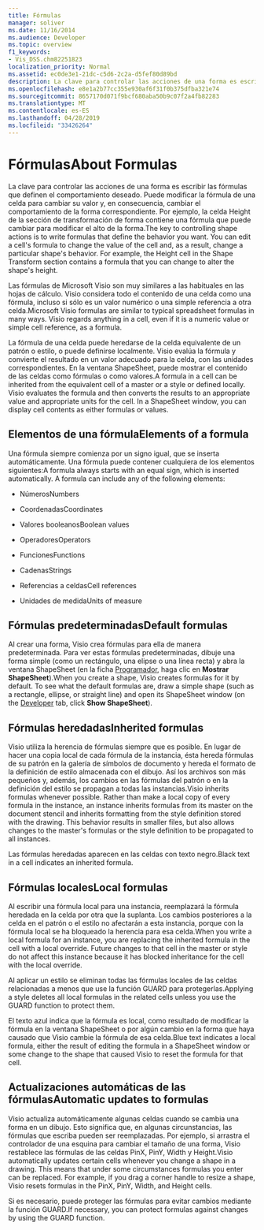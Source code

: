 ```yaml
---
title: Fórmulas
manager: soliver
ms.date: 11/16/2014
ms.audience: Developer
ms.topic: overview
f1_keywords:
- Vis_DSS.chm82251823
localization_priority: Normal
ms.assetid: ec0de3e1-21dc-c5d6-2c2a-d5fef80d89bd
description: La clave para controlar las acciones de una forma es escribir las fórmulas que definen el comportamiento deseado. Puede modificar la fórmula de una celda para cambiar su valor y, en consecuencia, cambiar el comportamiento de la forma correspondiente. Por ejemplo, la celda Height de la sección de transformación de forma contiene una fórmula que puede cambiar para modificar el alto de la forma.
ms.openlocfilehash: e8e1a2b77cc355e930af6f31f0b375dfba321e74
ms.sourcegitcommit: 8657170d071f9bcf680aba50b9c07f2a4fb82283
ms.translationtype: MT
ms.contentlocale: es-ES
ms.lasthandoff: 04/28/2019
ms.locfileid: "33426264"
---
```

# <a name="about-formulas"></a><span data-ttu-id="414bd-105">Fórmulas</span><span class="sxs-lookup"><span data-stu-id="414bd-105">About Formulas</span></span>

<span data-ttu-id="414bd-p102">La clave para controlar las acciones de una forma es escribir las fórmulas que definen el comportamiento deseado. Puede modificar la fórmula de una celda para cambiar su valor y, en consecuencia, cambiar el comportamiento de la forma correspondiente. Por ejemplo, la celda Height de la sección de transformación de forma contiene una fórmula que puede cambiar para modificar el alto de la forma.</span><span class="sxs-lookup"><span data-stu-id="414bd-p102">The key to controlling shape actions is to write formulas that define the behavior you want. You can edit a cell's formula to change the value of the cell and, as a result, change a particular shape's behavior. For example, the Height cell in the Shape Transform section contains a formula that you can change to alter the shape's height.</span></span>
  
<span data-ttu-id="414bd-p103">Las fórmulas de Microsoft Visio son muy similares a las habituales en las hojas de cálculo. Visio considera todo el contenido de una celda como una fórmula, incluso si sólo es un valor numérico o una simple referencia a otra celda.</span><span class="sxs-lookup"><span data-stu-id="414bd-p103">Microsoft Visio formulas are similar to typical spreadsheet formulas in many ways. Visio regards anything in a cell, even if it is a numeric value or simple cell reference, as a formula.</span></span>
  
<span data-ttu-id="414bd-p104">La fórmula de una celda puede heredarse de la celda equivalente de un patrón o estilo, o puede definirse localmente. Visio evalúa la fórmula y convierte el resultado en un valor adecuado para la celda, con las unidades correspondientes. En la ventana ShapeSheet, puede mostrar el contenido de las celdas como fórmulas o como valores.</span><span class="sxs-lookup"><span data-stu-id="414bd-p104">A formula in a cell can be inherited from the equivalent cell of a master or a style or defined locally. Visio evaluates the formula and then converts the results to an appropriate value and appropriate units for the cell. In a ShapeSheet window, you can display cell contents as either formulas or values.</span></span>
  
## <a name="elements-of-a-formula"></a><span data-ttu-id="414bd-114">Elementos de una fórmula</span><span class="sxs-lookup"><span data-stu-id="414bd-114">Elements of a formula</span></span>

<span data-ttu-id="414bd-p105">Una fórmula siempre comienza por un signo igual, que se inserta automáticamente. Una fórmula puede contener cualquiera de los elementos siguientes:</span><span class="sxs-lookup"><span data-stu-id="414bd-p105">A formula always starts with an equal sign, which is inserted automatically. A formula can include any of the following elements:</span></span>
  
- <span data-ttu-id="414bd-117">Números</span><span class="sxs-lookup"><span data-stu-id="414bd-117">Numbers</span></span>
    
- <span data-ttu-id="414bd-118">Coordenadas</span><span class="sxs-lookup"><span data-stu-id="414bd-118">Coordinates</span></span>
    
- <span data-ttu-id="414bd-119">Valores booleanos</span><span class="sxs-lookup"><span data-stu-id="414bd-119">Boolean values</span></span>
    
- <span data-ttu-id="414bd-120">Operadores</span><span class="sxs-lookup"><span data-stu-id="414bd-120">Operators</span></span>
    
- <span data-ttu-id="414bd-121">Funciones</span><span class="sxs-lookup"><span data-stu-id="414bd-121">Functions</span></span>
    
- <span data-ttu-id="414bd-122">Cadenas</span><span class="sxs-lookup"><span data-stu-id="414bd-122">Strings</span></span>
    
- <span data-ttu-id="414bd-123">Referencias a celdas</span><span class="sxs-lookup"><span data-stu-id="414bd-123">Cell references</span></span>
    
- <span data-ttu-id="414bd-124">Unidades de medida</span><span class="sxs-lookup"><span data-stu-id="414bd-124">Units of measure</span></span>
    
## <a name="default-formulas"></a><span data-ttu-id="414bd-125">Fórmulas predeterminadas</span><span class="sxs-lookup"><span data-stu-id="414bd-125">Default formulas</span></span>

<span data-ttu-id="414bd-p106">Al crear una forma, Visio crea fórmulas para ella de manera predeterminada. Para ver estas fórmulas predeterminadas, dibuje una forma simple (como un rectángulo, una elipse o una línea recta) y abra la ventana ShapeSheet (en la ficha [Programador](run-in-developer-mode-display-the-developer-tab.md), haga clic en **Mostrar ShapeSheet**).</span><span class="sxs-lookup"><span data-stu-id="414bd-p106">When you create a shape, Visio creates formulas for it by default. To see what the default formulas are, draw a simple shape (such as a rectangle, ellipse, or straight line) and open its ShapeSheet window (on the [Developer](run-in-developer-mode-display-the-developer-tab.md) tab, click **Show ShapeSheet**).</span></span>
  
## <a name="inherited-formulas"></a><span data-ttu-id="414bd-128">Fórmulas heredadas</span><span class="sxs-lookup"><span data-stu-id="414bd-128">Inherited formulas</span></span>

<span data-ttu-id="414bd-p107">Visio utiliza la herencia de fórmulas siempre que es posible. En lugar de hacer una copia local de cada fórmula de la instancia, ésta hereda fórmulas de su patrón en la galería de símbolos de documento y hereda el formato de la definición de estilo almacenada con el dibujo. Así los archivos son más pequeños y, además, los cambios en las fórmulas del patrón o en la definición del estilo se propagan a todas las instancias.</span><span class="sxs-lookup"><span data-stu-id="414bd-p107">Visio inherits formulas whenever possible. Rather than make a local copy of every formula in the instance, an instance inherits formulas from its master on the document stencil and inherits formatting from the style definition stored with the drawing. This behavior results in smaller files, but also allows changes to the master's formulas or the style definition to be propagated to all instances.</span></span>
  
<span data-ttu-id="414bd-132">Las fórmulas heredadas aparecen en las celdas con texto negro.</span><span class="sxs-lookup"><span data-stu-id="414bd-132">Black text in a cell indicates an inherited formula.</span></span>
  
## <a name="local-formulas"></a><span data-ttu-id="414bd-133">Fórmulas locales</span><span class="sxs-lookup"><span data-stu-id="414bd-133">Local formulas</span></span>

<span data-ttu-id="414bd-p108">Al escribir una fórmula local para una instancia, reemplazará la fórmula heredada en la celda por otra que la suplanta. Los cambios posteriores a la celda en el patrón o el estilo no afectarán a esta instancia, porque con la fórmula local se ha bloqueado la herencia para esa celda.</span><span class="sxs-lookup"><span data-stu-id="414bd-p108">When you write a local formula for an instance, you are replacing the inherited formula in the cell with a local override. Future changes to that cell in the master or style do not affect this instance because it has blocked inheritance for the cell with the local override.</span></span>
  
<span data-ttu-id="414bd-136">Al aplicar un estilo se eliminan todas las fórmulas locales de las celdas relacionadas a menos que use la función GUARD para protegerlas.</span><span class="sxs-lookup"><span data-stu-id="414bd-136">Applying a style deletes all local formulas in the related cells unless you use the GUARD function to protect them.</span></span>
  
<span data-ttu-id="414bd-137">El texto azul indica que la fórmula es local, como resultado de modificar la fórmula en la ventana ShapeSheet o por algún cambio en la forma que haya causado que Visio cambie la fórmula de esa celda.</span><span class="sxs-lookup"><span data-stu-id="414bd-137">Blue text indicates a local formula, either the result of editing the formula in a ShapeSheet window or some change to the shape that caused Visio to reset the formula for that cell.</span></span>
  
## <a name="automatic-updates-to-formulas"></a><span data-ttu-id="414bd-138">Actualizaciones automáticas de las fórmulas</span><span class="sxs-lookup"><span data-stu-id="414bd-138">Automatic updates to formulas</span></span>

 <span data-ttu-id="414bd-p109">Visio actualiza automáticamente algunas celdas cuando se cambia una forma en un dibujo. Esto significa que, en algunas circunstancias, las fórmulas que escriba pueden ser reemplazadas. Por ejemplo, si arrastra el controlador de una esquina para cambiar el tamaño de una forma, Visio restablece las fórmulas de las celdas PinX, PinY, Width y Height.</span><span class="sxs-lookup"><span data-stu-id="414bd-p109">Visio automatically updates certain cells whenever you change a shape in a drawing. This means that under some circumstances formulas you enter can be replaced. For example, if you drag a corner handle to resize a shape, Visio resets formulas in the PinX, PinY, Width, and Height cells.</span></span> 
  
<span data-ttu-id="414bd-142">Si es necesario, puede proteger las fórmulas para evitar cambios mediante la función GUARD.</span><span class="sxs-lookup"><span data-stu-id="414bd-142">If necessary, you can protect formulas against changes by using the GUARD function.</span></span>
  

